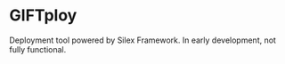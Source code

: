 GIFTploy
=================

Deployment tool powered by Silex Framework.
In early development, not fully functional.
